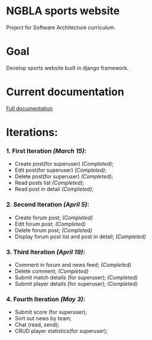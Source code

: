 # NGBLA sports website

Project for Software Architecture curriculum.

Goal
=================
Develop sports website built in django framework.

Current documentation
=================
[Full documentation](https://github.com/malukasrokas/sports-site/blob/master/docs/documentation.pdf)

Iterations:
=================
### 1. First Iteration *(March 15)*:
* Create post(for superuser) *(Completed)*;
* Edit post(for superuser) *(Completed)*;
* Delete post(for superuser) *(Completed)*;
* Read posts list *(Completed)*;
* Read post in detail *(Completed)*;

### 2. Second Iteration *(April 5)*:
* Create forum post; *(Completed)*
* Edit forum post; *(Completed)*
* Delete forum post; *(Completed)*
* Display forum post list and post in detail; *(Completed)*

### 3. Third Iteration *(April 19)*:
* Comment in forum and news feed; *(Completed)*
* Delete comment; *(Completed)*
* Submit match details (for superuser); *(Completed)*
* Submit player details (for superuser); *(Completed)*

### 4. Fourth Iteration *(May 3)*:
* Submit score (for superuser);
* Sort out news by team;
* Chat (read, send);
* CRUD player statistics(for superuser);
